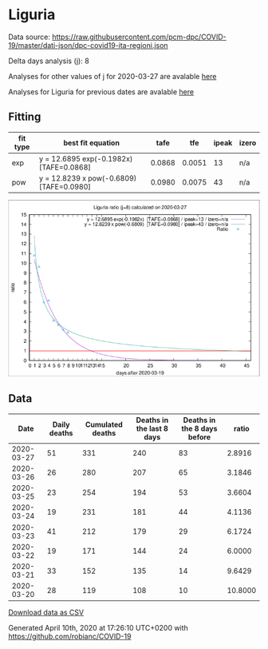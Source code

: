 # Liguria

Data source: https://raw.githubusercontent.com/pcm-dpc/COVID-19/master/dati-json/dpc-covid19-ita-regioni.json

Delta days analysis (j): 8

Analyses for other values of j for 2020-03-27 are avalable [here](../README.md)

Analyses for Liguria for previous dates are avalable [here](../../README.md)

## Fitting 
|fit type|best fit equation|tafe|tfe|ipeak|izero|
|-------|-----|--------|------|---|---|
|exp|y = 12.6895 exp(-0.1982x)  [TAFE=0.0868]|0.0868|0.0051|13|n/a|
|pow|y = 12.8239 x pow(-0.6809)  [TAFE=0.0980]|0.0980|0.0075|43|n/a|

![Plot](COVID-19_liguria_j8_2020-03-27.png)

## Data
|Date|Daily deaths|Cumulated deaths|Deaths in the last 8 days|Deaths in the 8 days before|ratio|
|----|----------|-----------|-------|--------------------|-----|
|2020-03-27|51|331|240|83|2.8916|
|2020-03-26|26|280|207|65|3.1846|
|2020-03-25|23|254|194|53|3.6604|
|2020-03-24|19|231|181|44|4.1136|
|2020-03-23|41|212|179|29|6.1724|
|2020-03-22|19|171|144|24|6.0000|
|2020-03-21|33|152|135|14|9.6429|
|2020-03-20|28|119|108|10|10.8000|

[Download data as CSV](COVID-19_liguria_j8_2020-03-27.csv)

Generated April 10th, 2020 at 17:26:10 UTC+0200 with https://github.com/robianc/COVID-19
